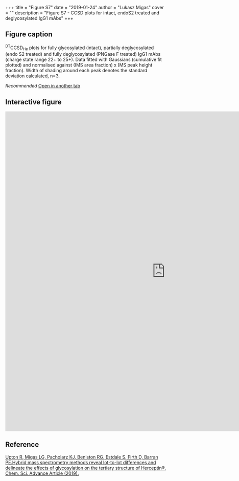 +++
title = "Figure S7"
date = "2019-01-24"
author = "Lukasz Migas"
cover = ""
description = "Figure S7 - CCSD plots for intact, endoS2 treated and deglycosylated IgG1 mAbs"
+++

## Figure caption

<sup>DT</sup>CCSD<sub>He</sub> plots for fully glycosylated (intact), partially deglycosylated (endo S2 treated) and fully deglycosylated (PNGase F treated) IgG1 mAbs (charge state range 22+ to 25+). Data fitted with Gaussians (cumulative fit plotted) and normalised against (IMS area fraction) x (MS peak height fraction). Width of shading around each peak denotes the standard deviation calculated, n=3.

*Recommended* [Open in another tab](https://upton-herceptin-2019.netlify.app/assets/Figure_S7.html)

## Interactive figure

<iframe
    width="1000"
    frameborder="0"
    height="1000"
    src="https://upton-herceptin-2019.netlify.app/assets/Figure_S7.html"
    style="background: #FFFFFF;"
></iframe>

## Reference

[Upton R, Migas LG, Pacholarz KJ, Beniston RG, Estdale S, Firth D, Barran PE.Hybrid mass spectrometry methods reveal lot-to-lot differences and delineate the effects of glycosylation on the tertiary structure of Herceptin®. Chem. Sci. Advance Article (2019).](https://pubs.rsc.org/en/content/articlepdf/2019/sc/c8sc05029e)